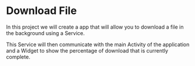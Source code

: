 # Download File

In this project we will create a app that will allow you to download a file in the background using a Service. 

This Service will then communicate with the main Activity of the application and a Widget to show the percentage of download that is currently complete.